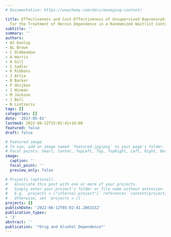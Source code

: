 ```yaml
---
# Documentation: https://wowchemy.com/docs/managing-content/

title: Effectiveness and Cost-Effectiveness of Unsupervised Buprenorphine-Naloxone
  for the Treatment of Heroin Dependence in a Randomized Waitlist Controlled Trial
subtitle: ''
summary: ''
authors:
- AJ Dunlop
- AL Brown
- C Oldmeadow
- A Harris
- A Gill
- C Sadler
- K Ribbons
- J Attia
- D Barker
- P Ghijben
- J Hinman
- M Jackson
- J Bell
- N Lintzeris
tags: []
categories: []
date: '2017-05-01'
lastmod: 2022-08-12T15:02:41+10:00
featured: false
draft: false

# Featured image
# To use, add an image named `featured.jpg/png` to your page's folder.
# Focal points: Smart, Center, TopLeft, Top, TopRight, Left, Right, BottomLeft, Bottom, BottomRight.
image:
  caption: ''
  focal_point: ''
  preview_only: false

# Projects (optional).
#   Associate this post with one or more of your projects.
#   Simply enter your project's folder or file name without extension.
#   E.g. `projects = ["internal-project"]` references `content/project/deep-learning/index.md`.
#   Otherwise, set `projects = []`.
projects: []
publishDate: '2022-08-12T05:02:41.286315Z'
publication_types:
- '2'
abstract: ''
publication: '*Drug and Alcohol Dependence*'
---
```

